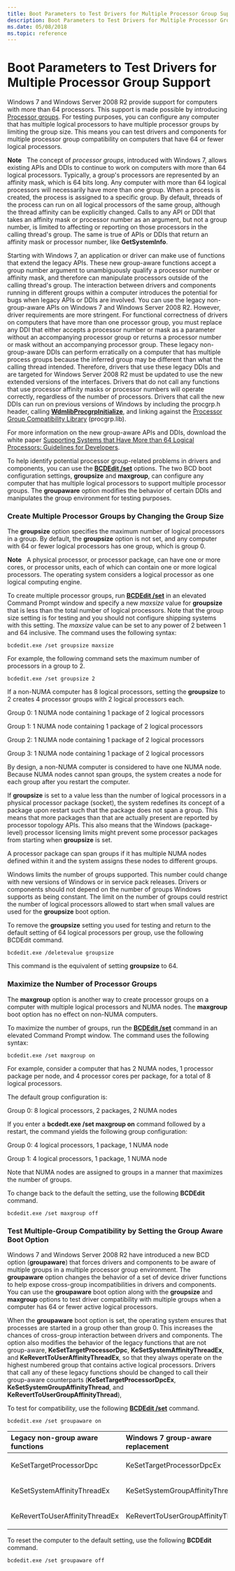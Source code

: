 ```yaml
---
title: Boot Parameters to Test Drivers for Multiple Processor Group Support
description: Boot Parameters to Test Drivers for Multiple Processor Group Support
ms.date: 05/08/2018
ms.topic: reference
---
```


# Boot Parameters to Test Drivers for Multiple Processor Group Support


Windows 7 and Windows Server 2008 R2 provide support for computers with more than 64 processors. This support is made possible by introducing [Processor groups](/windows/win32/procthread/processor-groups). For testing purposes, you can configure any computer that has multiple logical processors to have multiple processor groups by limiting the group size. This means you can test drivers and components for multiple processor group compatibility on computers that have 64 or fewer logical processors.

**Note**   The concept of *processor groups*, introduced with Windows 7, allows existing APIs and DDIs to continue to work on computers with more than 64 logical processors. Typically, a group's processors are represented by an affinity mask, which is 64 bits long. Any computer with more than 64 logical processors will necessarily have more than one group.
When a process is created, the process is assigned to a specific group. By default, threads of the process can run on all logical processors of the same group, although the thread affinity can be explicitly changed. Calls to any API or DDI that takes an affinity mask or processor number as an argument, but not a group number, is limited to affecting or reporting on those processors in the calling thread's group. The same is true of APIs or DDIs that return an affinity mask or processor number, like **GetSystemInfo**.

Starting with Windows 7, an application or driver can make use of functions that extend the legacy APIs. These new group-aware functions accept a group number argument to unambiguously qualify a processor number or affinity mask, and therefore can manipulate processors outside of the calling thread's group. The interaction between drivers and components running in different groups within a computer introduces the potential for bugs when legacy APIs or DDIs are involved. You can use the legacy non-group-aware APIs on Windows 7 and Windows Server 2008 R2. However, driver requirements are more stringent. For functional correctness of drivers on computers that have more than one processor group, you must replace any DDI that either accepts a processor number or mask as a parameter without an accompanying processor group or returns a processor number or mask without an accompanying processor group. These legacy non-group-aware DDIs can perform erratically on a computer that has multiple process groups because the inferred group may be different than what the calling thread intended. Therefore, drivers that use these legacy DDIs and are targeted for Windows Server 2008 R2 must be updated to use the new extended versions of the interfaces. Drivers that do not call any functions that use processor affinity masks or processor numbers will operate correctly, regardless of the number of processors. Drivers that call the new DDIs can run on previous versions of Windows by including the procgrp.h header, calling [**WdmlibProcgrpInitialize**](/windows-hardware/drivers/ddi/procgrp/nf-procgrp-wdmlibprocgrpinitialize), and linking against the [Processor Group Compatibility Library](/windows-hardware/drivers/ddi/procgrp) (procgrp.lib).

For more information on the new group-aware APIs and DDIs, download the white paper [Supporting Systems that Have More than 64 Logical Processors: Guidelines for Developers](https://download.microsoft.com/download/a/d/f/adf1347d-08dc-41a4-9084-623b1194d4b2/MoreThan64proc.docx).

 

To help identify potential processor group-related problems in drivers and components, you can use the [**BCDEdit /set**](./bcdedit--set.md) options. The two BCD boot configuration settings, **groupsize** and **maxgroup**, can configure any computer that has multiple logical processors to support multiple processor groups. The **groupaware** option modifies the behavior of certain DDIs and manipulates the group environment for testing purposes.

### <span id="create_multiple_processor_groups_by_changing_the_group_size"></span><span id="CREATE_MULTIPLE_PROCESSOR_GROUPS_BY_CHANGING_THE_GROUP_SIZE"></span>Create Multiple Processor Groups by Changing the Group Size

The **groupsize** option specifies the maximum number of logical processors in a group. By default, the **groupsize** option is not set, and any computer with 64 or fewer logical processors has one group, which is group 0.

**Note**   A physical processor, or processor package, can have one or more cores, or processor units, each of which can contain one or more logical processors. The operating system considers a logical processor as one logical computing engine.

 

To create multiple processor groups, run [**BCDEdit /set**](./bcdedit--set.md) in an elevated Command Prompt window and specify a new *maxsize* value for **groupsize** that is less than the total number of logical processors. Note that the group size setting is for testing and you should not configure shipping systems with this setting. The *maxsize* value can be set to any power of 2 between 1 and 64 inclusive. The command uses the following syntax:

```
bcdedit.exe /set groupsize maxsize
```

For example, the following command sets the maximum number of processors in a group to 2.

```
bcdedit.exe /set groupsize 2
```

If a non-NUMA computer has 8 logical processors, setting the **groupsize** to 2 creates 4 processor groups with 2 logical processors each.

Group 0: 1 NUMA node containing 1 package of 2 logical processors

Group 1: 1 NUMA node containing 1 package of 2 logical processors

Group 2: 1 NUMA node containing 1 package of 2 logical processors

Group 3: 1 NUMA node containing 1 package of 2 logical processors

By design, a non-NUMA computer is considered to have one NUMA node. Because NUMA nodes cannot span groups, the system creates a node for each group after you restart the computer.

If **groupsize** is set to a value less than the number of logical processors in a physical processor package (socket), the system redefines its concept of a package upon restart such that the package does not span a group. This means that more packages than that are actually present are reported by processor topology APIs. This also means that the Windows (package-level) processor licensing limits might prevent some processor packages from starting when **groupsize** is set.

A processor package can span groups if it has multiple NUMA nodes defined within it and the system assigns these nodes to different groups.

Windows limits the number of groups supported. This number could change with new versions of Windows or in service pack releases. Drivers or components should not depend on the number of groups Windows supports as being constant. The limit on the number of groups could restrict the number of logical processors allowed to start when small values are used for the **groupsize** boot option.

To remove the **groupsize** setting you used for testing and return to the default setting of 64 logical processors per group, use the following BCDEdit command.

```
bcdedit.exe /deletevalue groupsize
```

This command is the equivalent of setting **groupsize** to 64.

### <span id="maximize_the_number_of_processor_groups"></span><span id="MAXIMIZE_THE_NUMBER_OF_PROCESSOR_GROUPS"></span>Maximize the Number of Processor Groups

The **maxgroup** option is another way to create processor groups on a computer with multiple logical processors and NUMA nodes. The **maxgroup** boot option has no effect on non-NUMA computers.

To maximize the number of groups, run the [**BCDEdit /set**](./bcdedit--set.md) command in an elevated Command Prompt window. The command uses the following syntax:

```
bcdedit.exe /set maxgroup on
```

For example, consider a computer that has 2 NUMA nodes, 1 processor package per node, and 4 processor cores per package, for a total of 8 logical processors.

The default group configuration is:

Group 0: 8 logical processors, 2 packages, 2 NUMA nodes

If you enter a **bcdedt.exe /set maxgroup on** command followed by a restart, the command yields the following group configuration:

Group 0: 4 logical processors, 1 package, 1 NUMA node

Group 1: 4 logical processors, 1 package, 1 NUMA node

Note that NUMA nodes are assigned to groups in a manner that maximizes the number of groups.

To change back to the default the setting, use the following **BCDEdit** command.

```
bcdedit.exe /set maxgroup off
```

### <span id="test_multiple_group_compatibility_by_setting_the_group_aware_boot_opti"></span><span id="TEST_MULTIPLE_GROUP_COMPATIBILITY_BY_SETTING_THE_GROUP_AWARE_BOOT_OPTI"></span>Test Multiple-Group Compatibility by Setting the Group Aware Boot Option

Windows 7 and Windows Server 2008 R2 have introduced a new BCD option (**groupaware**) that forces drivers and components to be aware of multiple groups in a multiple processor group environment. The **groupaware** option changes the behavior of a set of device driver functions to help expose cross-group incompatibilities in drivers and components. You can use the **groupaware** boot option along with the **groupsize** and **maxgroup** options to test driver compatibility with multiple groups when a computer has 64 or fewer active logical processors.

When the **groupaware** boot option is set, the operating system ensures that processes are started in a group other than group 0. This increases the chances of cross-group interaction between drivers and components. The option also modifies the behavior of the legacy functions that are not group-aware, **KeSetTargetProcessorDpc**, **KeSetSystemAffinityThreadEx**, and **KeRevertToUserAffinityThreadEx**, so that they always operate on the highest numbered group that contains active logical processors. Drivers that call any of these legacy functions should be changed to call their group-aware counterparts (**KeSetTargetProcessorDpcEx**, **KeSetSystemGroupAffinityThread**, and **KeRevertToUserGroupAffinityThread**),

To test for compatibility, use the following [**BCDEdit /set**](./bcdedit--set.md) command.

```
bcdedit.exe /set groupaware on
```

<table>
<colgroup>
<col width="50%" />
<col width="50%" />
</colgroup>
<thead>
<tr class="header">
<th align="left">Legacy non-group aware functions</th>
<th align="left">Windows 7 group-aware replacement</th>
</tr>
</thead>
<tbody>
<tr class="odd">
<td align="left"><p>KeSetTargetProcessorDpc</p></td>
<td align="left"><p>KeSetTargetProcessorDpcEx</p></td>
</tr>
<tr class="even">
<td align="left"><p>KeSetSystemAffinityThreadEx</p></td>
<td align="left"><p>KeSetSystemGroupAffinityThread</p></td>
</tr>
<tr class="odd">
<td align="left"><p>KeRevertToUserAffinityThreadEx</p></td>
<td align="left"><p>KeRevertToUserGroupAffinityThread</p></td>
</tr>
</tbody>
</table>

 

To reset the computer to the default setting, use the following **BCDEdit** command.

```
bcdedit.exe /set groupaware off
```

 

